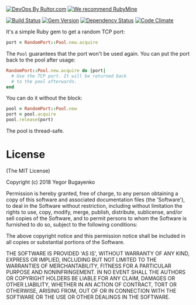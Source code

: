 [![DevOps By Rultor.com](http://www.rultor.com/b/yegor256/random-port)](http://www.rultor.com/p/yegor256/random-port)
[![We recommend RubyMine](http://www.elegantobjects.org/rubymine.svg)](https://www.jetbrains.com/ruby/)

[![Build Status](https://travis-ci.org/yegor256/random-port.svg)](https://travis-ci.org/yegor256/random-port)
[![Gem Version](https://badge.fury.io/rb/random-port.svg)](http://badge.fury.io/rb/random-port)
[![Dependency Status](https://gemnasium.com/yegor256/random-port.svg)](https://gemnasium.com/yegor256/random-port)
[![Code Climate](http://img.shields.io/codeclimate/github/yegor256/random-port.svg)](https://codeclimate.com/github/yegor256/random-port)

It's a simple Ruby gem to get a random TCP port:

```ruby
port = RandomPort::Pool.new.acquire
```

The `Pool` guarantees that the port won't be used again. You can put
the port back to the pool after usage:

```ruby
RandomPort::Pool.new.acquire do |port|
  # Use the TCP port. It will be returned back
  # to the pool afterwards.
end
```

You can do it without the block:

```ruby
pool = RandomPort::Pool.new
port = pool.acquire
pool.release(port)
```

The pool is thread-safe.

# License

(The MIT License)

Copyright (c) 2018 Yegor Bugayenko

Permission is hereby granted, free of charge, to any person obtaining a copy
of this software and associated documentation files (the 'Software'), to deal
in the Software without restriction, including without limitation the rights
to use, copy, modify, merge, publish, distribute, sublicense, and/or sell
copies of the Software, and to permit persons to whom the Software is
furnished to do so, subject to the following conditions:

The above copyright notice and this permission notice shall be included in all
copies or substantial portions of the Software.

THE SOFTWARE IS PROVIDED 'AS IS', WITHOUT WARRANTY OF ANY KIND, EXPRESS OR
IMPLIED, INCLUDING BUT NOT LIMITED TO THE WARRANTIES OF MERCHANTABILITY,
FITNESS FOR A PARTICULAR PURPOSE AND NONINFRINGEMENT. IN NO EVENT SHALL THE
AUTHORS OR COPYRIGHT HOLDERS BE LIABLE FOR ANY CLAIM, DAMAGES OR OTHER
LIABILITY, WHETHER IN AN ACTION OF CONTRACT, TORT OR OTHERWISE, ARISING FROM,
OUT OF OR IN CONNECTION WITH THE SOFTWARE OR THE USE OR OTHER DEALINGS IN THE
SOFTWARE.
